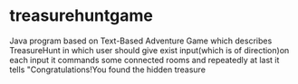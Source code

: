 # treasurehuntgame
Java program based on Text-Based Adventure Game which describes TreasureHunt in which user should give exist input(which is of direction)on each input it commands some connected rooms and repeatedly at last it tells  "Congratulations!You found the hidden treasure
